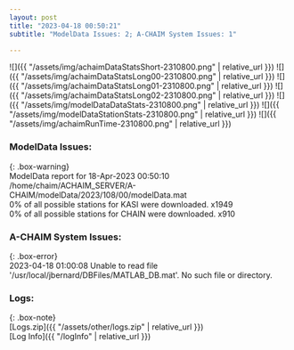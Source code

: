 ```yaml
---
layout: post
title: "2023-04-18 00:50:21"
subtitle: "ModelData Issues: 2; A-CHAIM System Issues: 1"

---
```


![]({{ "/assets/img/achaimDataStatsShort-2310800.png" | relative_url }})
![]({{ "/assets/img/achaimDataStatsLong00-2310800.png" | relative_url }})
![]({{ "/assets/img/achaimDataStatsLong01-2310800.png" | relative_url }})
![]({{ "/assets/img/achaimDataStatsLong02-2310800.png" | relative_url }})
![]({{ "/assets/img/modelDataDataStats-2310800.png" | relative_url }})
![]({{ "/assets/img/modelDataStationStats-2310800.png" | relative_url }})
![]({{ "/assets/img/achaimRunTime-2310800.png" | relative_url }})


### ModelData Issues:  
  
{: .box-warning}  
 ModelData report for 18-Apr-2023 00:50:10   
 /home/chaim/ACHAIM_SERVER/A-CHAIM/modelData/2023/108/00/modelData.mat   
 0% of all possible stations for KASI were downloaded. x1949   
 0% of all possible stations for CHAIN were downloaded. x910   
  
### A-CHAIM System Issues:  
  
{: .box-error}  
2023-04-18 01:00:08 Unable to read file '/usr/local/jbernard/DBFiles/MATLAB_DB.mat'. No such file or directory.  

### Logs:  
  
{: .box-note}  
[Logs.zip]({{ "/assets/other/logs.zip" | relative_url }})  
[Log Info]({{ "/logInfo" | relative_url }})  
